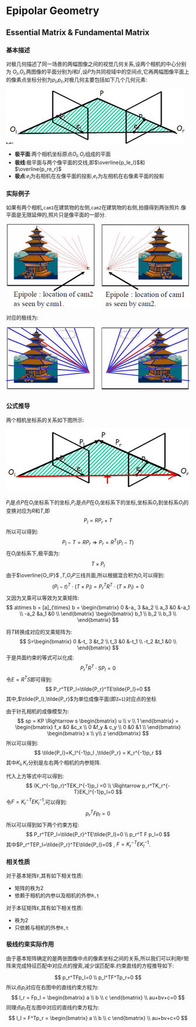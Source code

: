 # Epipolar Geometry



## Essential Matrix & Fundamental Matrix

### 基本描述

对极几何描述了同一场景的两幅图像之间的视觉几何关系,设两个相机的中心分别为 $O_r$,$O_l$,两图像的平面分别为$I$和$I^{'}$,设$P$为共同视域中的空间点,它再两幅图像平面上的像素点坐标分别为$p_l$,$p_r$,对极几何主要包括如下几个几何元素:

![](./figures/mvg_epipolar1.png)



- **极平面**:两个相机坐标原点$O_l,O_r$组成的平面
- **极线**:极平面与两个像平面的交线,即$\overline{p_le_l}$和$\overline{p_re_r}$
- **极点**:$e_l$为右相机在左像平面的投影,$e_r$为左相机在右像素平面的投影



### 实际例子

如果有两个相机,`cam1`在建筑物的左侧,`cam2`在建筑物的右侧,拍摄得到两张照片.像平面是无限延伸的,照片只是像平面的一部分.

![](./figures/mvg_epipolar_cam1.png)



对应的极线为:

![](./figures/mvg_epipolar_cam2.png)

### 公式推导

两个相机坐标系的关系如下图所示:

![](./figures/mvg_epipolar_T.png)

$P_l$是点$P$在$O_l$坐标系下的坐标,$P_r$是点$P$在$O_r$坐标系下的坐标,坐标系$O_r$到坐标系$O_l$的变换对应为$R$和$T$,即
$$
P_l = RP_r+T
$$
所以可以得到:
$$
P_l -T  =RP_r  \Rightarrow  P_r=R^{T}(P_l-T)
$$
在$O_l$坐标系下,极平面为:
$$
T\times P_l 
$$
由于$\overline{O_lP}$ ,$T$,$O_rP$三线共面,所以根据混合积为0,可以得到:
$$
(P_l-t)^T\cdot(T\times P_l) = P_r^TR^T\cdot(T\times P_l) = 0
$$
又因为叉乘可以等效为叉乘矩阵:
$$
a\times b = [a]_{\times} b =
\begin{bmatrix}
 0 &-a_ 3 &a_2 \\
 a_3 &0 &-a_1 \\
 -a_2  &a_1 &0 \\
\end{bmatrix}
\begin{bmatrix}
b_1 \\
b_2 \\
b_3 \\
\end{bmatrix}
$$


将$T$转换成对应的叉乘矩阵为:
$$
S=\begin{bmatrix}
 0 &-t_ 3 &t_2 \\
 t_3 &0 &-t_1 \\
 -t_2  &t_1 &0 \\
\end{bmatrix}
$$
于是共面约束的等式可以化成:
$$
P_r^TR^T\cdot SP_l = 0
$$
令$E=R^TS$即可得到:
$$
P_r^TEP_l=\tilde{P_r}^TE\tilde{P_l}=0
$$
其中,$\tilde{P_l},\tilde{P_r}$为单位成像平面(即`Z=1`)对应点的坐标

由于针孔相机的成像模型为:
$$
sp = KP  \Rightarrow
s \begin{bmatrix}
u \\
v \\
1
\end{bmatrix} = 
\begin{bmatrix}
f_x  &0  &c_x \\
0 &f_y & c_y \\
0   &0 &1 \\ 
\end{bmatrix}
\begin{bmatrix}
x \\
y\\
z
\end{bmatrix}
$$
所以可以得到:
$$
\tilde{P_l}=K_l^{-1}p_l ,\tilde{P_r} = K_r^{-1}p_r
$$
其中$K_l,K_r$分别是左右两个相机的内参矩阵.

代入上方等式中可以得到:
$$
(K_r^{-1}p_r)^TEK_l^{-1}p_l =0  \\
\Rightarrow p_r^TK_r^{-T}EK_l^{-1}p_l=0
$$
令$F=K_r^{-T} EK_l^{-1}$,可以得到:
$$
p_r^T F p_l=0
$$
所以可以得到如下两个约束方程:
$$
P_r^TEP_l=\tilde{P_r}^TE\tilde{P_l}=0 \\
p_r^T F p_l=0
$$
其中$P_r^TEP_l=\tilde{P_r}^TE\tilde{P_l}=0$ ,  $F=K_r^{-T} EK_l^{-1}$.



### 相关性质

对于基本矩阵`F`,其有如下相关性质:

+ 矩阵的秩为2
+ 依赖于相机的内参以及相机的外参`R,t`

对于本征矩阵`E`,其有如下相关性质:

+ 秩为2
+ 只依赖与相机的外参`R,t`



### 极线约束实际作用

由于基本矩阵确定的是两张图像中点的像素坐标之间的关系,所以我们可以利用`F`矩阵来完成特征匹配中对应点的搜索,减少误匹配率.约束直线的方程推导如下:


$$
p_r^TFp_l=0 \\
p_l^TF^Tp_r=0
$$
所以点$p_l$对应在右图中的直线约束方程为:
$$
l_r = Fp_l = \begin{bmatrix}
a \\
b \\
c
\end{bmatrix} \\
au+bv+c=0
$$
同理点$p_r$在左图中对应的直线约束方程为:
$$
l_l = F^Tp_r = \begin{bmatrix}
a \\
b \\
c
\end{bmatrix} \\
au+bv+c=0
$$
